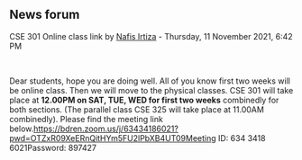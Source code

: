 <h2>News forum</h2><a href="https://moodle.cse.buet.ac.bd/user/view.php?id=1532&course=645"></a>
CSE 301 Online class link
by <a href="https://moodle.cse.buet.ac.bd/user/view.php?id=1532&course=645">Nafis Irtiza</a> - Thursday, 11 November 2021, 6:42 PM


 

Dear students, hope you are doing well. All of you know first two weeks will be online class. Then we will move to the physical classes. CSE 301 will take place at <b>12.00PM on SAT, TUE, WED for first two weeks</b> combinedly for both sections. (The parallel class CSE 325 will take place at 11.00AM combinedly). Please find the meeting link below.https://bdren.zoom.us/j/63434186021?pwd=OTZxR09XeERnQitHYm5FU2lPbXB4UT09Meeting ID: 634 3418 6021Password: 897427<br /> 






